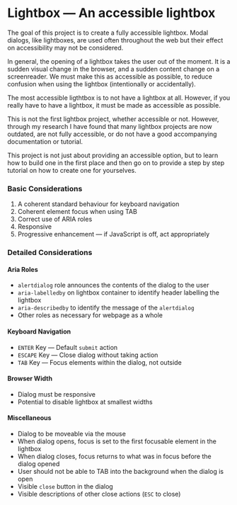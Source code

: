 # Lightbox &mdash; An accessible lightbox

The goal of this project is to create a fully accessible lightbox. Modal dialogs, like lightboxes, are used often throughout the web but their effect on accessibility may not be considered.

In general, the opening of a lightbox takes the user out of the moment. It is a sudden visual change in the browser, and a sudden content change on a screenreader. We must make this as accessible as possible, to reduce confusion when using the lightbox (intentionally or accidentally).

The most accessible ligthtbox is to not have a lightbox at all. However, if you really have to have a lightbox, it must be made as accessible as possible.

This is not the first lightbox project, whether accessible or not. However, through my research I have found that many lightbox projects are now outdated, are not fully accessible, or do not have a good accompanying documentation or tutorial.

This project is not just about providing an accessible option, but to learn how to build one in the first place and then go on to provide a step by step tutorial on how to create one for yourselves. 

### Basic Considerations

1. A coherent standard behaviour for keyboard navigation
1. Coherent element focus when using TAB
1. Correct use of ARIA roles
1. Responsive
1. Progressive enhancement &mdash; if JavaScript is off, act appropriately

### Detailed Considerations

#### Aria Roles
- `alertdialog` role announces the contents of the dialog to the user
- `aria-labelledby` on lightbox container to identify header labelling the lightbox
- `aria-describedby` to identify the message of the `alertdialog`
- Other roles as necessary for webpage as a whole

#### Keyboard Navigation
- `ENTER` Key &mdash; Default `submit` action
- `ESCAPE` Key &mdash; Close dialog without taking action
- `TAB` Key &mdash; Focus elements within the dialog, not outside

#### Browser Width
- Dialog must be responsive
- Potential to disable lightbox at smallest widths

#### Miscellaneous
- Dialog to be moveable via the mouse
- When dialog opens, focus is set to the first focusable element in the lightbox
- When dialog closes, focus returns to what was in focus before the dialog opened
- User should not be able to TAB into the background when the dialog is open
- Visible `close` button in the dialog
- Visible descriptions of other close actions (`ESC` to close)
